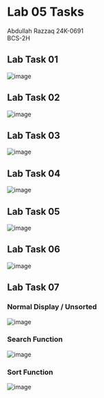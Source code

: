 # Lab 05 Tasks
Abdullah Razzaq 
24K-0691  
BCS-2H  

## Lab Task 01 
![image](https://github.com/user-attachments/assets/8b161db0-6df8-4c52-9054-2c8501ec5440)

## Lab Task 02
![image](https://github.com/user-attachments/assets/9dcede3f-d3a2-40ba-bc2c-28bb8f9c1385)

## Lab Task 03
![image](https://github.com/user-attachments/assets/a943c6ab-396a-44e9-93c5-5b14cca79f2a)

## Lab Task 04
![image](https://github.com/user-attachments/assets/bc5597c6-c354-4354-8c28-2323dd4e0ad0)

## Lab Task 05
![image](https://github.com/user-attachments/assets/3ed38541-cb37-4edc-b861-c42774924604)

## Lab Task 06
![image](https://github.com/user-attachments/assets/822e5a9c-97ee-4dbe-8f8a-d0a313d256ca)

## Lab Task 07
### Normal Display / Unsorted <br>
![image](https://github.com/user-attachments/assets/e8190904-d648-4456-876f-4d87f7241060)
### Search Function <br>
![image](https://github.com/user-attachments/assets/817880a7-a37f-40c6-a730-84837a8b5838)
### Sort Function <br>
![image](https://github.com/user-attachments/assets/4f1e39cd-997f-493c-99da-2ccb4b7ba0ad)
